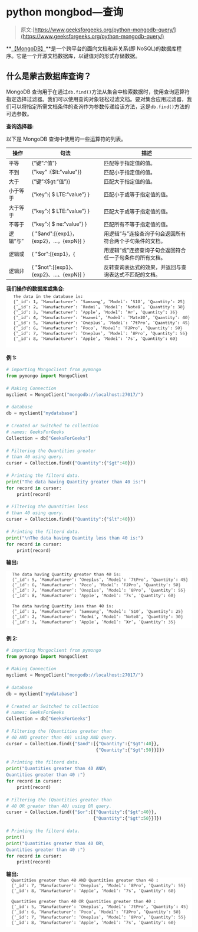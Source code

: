 # python mongbod—查询

> 原文:[https://www.geeksforgeeks.org/python-mongodb-query/](https://www.geeksforgeeks.org/python-mongodb-query/)

**[【MongoDB】](https://www.geeksforgeeks.org/mongodb-and-python/)**是一个跨平台的面向文档和非关系(即 NoSQL)的数据库程序。它是一个开源文档数据库，以键值对的形式存储数据。

## 什么是蒙古数据库查询？

MongoDB 查询用于在通过`db.find()`方法从集合中检索数据时，使用查询运算符指定选择过滤器。我们可以使用查询对象轻松过滤文档。要对集合应用过滤器，我们可以将指定所需文档条件的查询作为参数传递给该方法，这是`db.find()`方法的可选参数。

**查询选择器:**

以下是 MongoDB 查询中使用的一些运算符的列表。

| 操作 | 句法 | 描述 |
| --- | --- | --- |
| 平等 | {“键”:“值”} | 匹配等于指定值的值。 |
| 不到 | {"key" :{$lt:"value"}} | 匹配小于指定值的值。 |
| 大于 | {“键”:{$gt:“值”}} | 匹配大于指定值的值。 |
| 小于等于 | {“key”:{ $ LTE:“value”} } | 匹配小于或等于指定值的值。 |
| 大于等于 | {“key”:{ $ LTE:“value”} } | 匹配大于或等于指定值的值。 |
| 不等于 | {“key”:{ $ ne:“value”} } | 匹配所有不等于指定值的值。 |
| 逻辑“与” | { "$and":[{exp1}，{exp2}，…，{expN}] } | 用逻辑“与”连接查询子句会返回所有符合两个子句条件的文档。 |
| 逻辑或 | { "$or":[{exp1}，{ | 用逻辑“或”连接查询子句会返回符合任一子句条件的所有文档。 |
| 逻辑非 | { "$not":[{exp1}、{exp2}、…、{expN}] } | 反转查询表达式的效果，并返回与查询表达式不匹配的文档。 |

**我们操作的数据库或集合:**
![](img/0131b8221a0931d0d855bc3ce6d6f969.png)

**例 1:**

```py
# importing Mongoclient from pymongo
from pymongo import MongoClient 

# Making Connection
myclient = MongoClient("mongodb://localhost:27017/") 

# database 
db = myclient["mydatabase"]

# Created or Switched to collection
# names: GeeksForGeeks
Collection = db["GeeksForGeeks"]

# Filtering the Quantities greater
# than 40 using query.
cursor = Collection.find({"Quantity":{"$gt":40}})

# Printing the filterd data.
print("The data having Quantity greater than 40 is:")
for record in cursor: 
    print(record) 

# Filtering the Quantities less 
# than 40 using query.
cursor = Collection.find({"Quantity":{"$lt":40}})

# Printing the filterd data.
print("\nThe data having Quantity less than 40 is:")
for record in cursor: 
    print(record) 
```

**输出:**

![](img/9675c42ffb2ca89169b4fb2380ab7033.png)

**例 2:**

```py
# importing Mongoclient from pymongo
from pymongo import MongoClient 

# Making Connection
myclient = MongoClient("mongodb://localhost:27017/") 

# database 
db = myclient["mydatabase"]

# Created or Switched to collection 
# names: GeeksForGeeks
Collection = db["GeeksForGeeks"]

# Filtering the (Quantities greater than
# 40 AND greater than 40) using AND query.
cursor = Collection.find({"$and":[{"Quantity":{"$gt":40}},
                                  {"Quantity":{"$gt":50}}]})

# Printing the filterd data.
print("Quantities greater than 40 AND\
Quantities greater than 40 :")
for record in cursor: 
    print(record) 

# Filtering the (Quantities greater than
# 40 OR greater than 40) using OR query.
cursor = Collection.find({"$or":[{"Quantity":{"$gt":40}},
                                 {"Quantity":{"$gt":50}}]})

# Printing the filterd data.
print()
print("Quantities greater than 40 OR\
Quantities greater than 40 :")
for record in cursor: 
    print(record) 
```

**输出:**
![](img/fd5c82141b54b9f9d59503ce033b20d4.png)